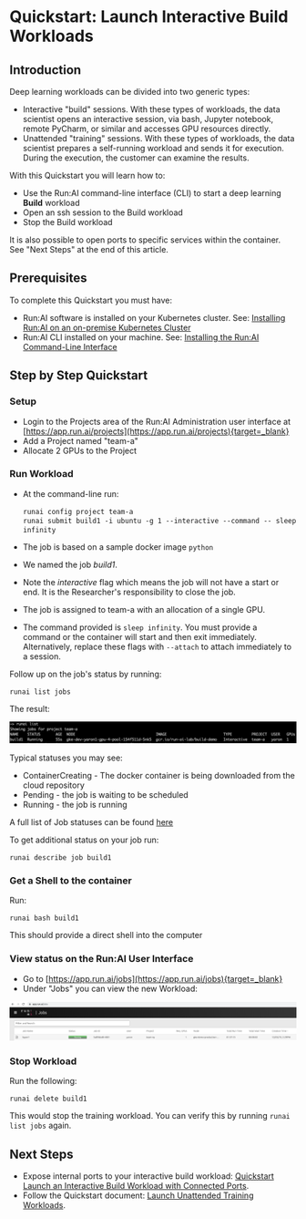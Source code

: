 # Quickstart: Launch Interactive Build Workloads

## Introduction

Deep learning workloads can be divided into two generic types:

*   Interactive "build" sessions. With these types of workloads, the data scientist opens an interactive session, via bash, Jupyter notebook, remote PyCharm, or similar and accesses GPU resources directly. 
*   Unattended "training" sessions. With these types of workloads, the data scientist prepares a self-running workload and sends it for execution. During the execution, the customer can examine the results.

With this Quickstart you will learn how to:

*   Use the Run:AI command-line interface (CLI) to start a deep learning __Build__ workload
*   Open an ssh session to the Build workload
*   Stop the Build workload

It is also possible to open ports to specific services within the container. See "Next Steps" at the end of this article.

## Prerequisites 

To complete this Quickstart you must have:

*   Run:AI software is installed on your Kubernetes cluster. See: [Installing Run:AI on an on-premise Kubernetes Cluster](../../Administrator/Cluster-Setup/cluster-install.md)
*   Run:AI CLI installed on your machine. See: [Installing the Run:AI Command-Line Interface](../../Administrator/Researcher-Setup/cli-install.md)

## Step by Step Quickstart

### Setup

*  Login to the Projects area of the Run:AI Administration user interface at [https://app.run.ai/projects](https://app.run.ai/projects){target=_blank}
*   Add a Project named "team-a"
*   Allocate 2 GPUs to the Project

### Run Workload

*   At the command-line run:

        runai config project team-a
        runai submit build1 -i ubuntu -g 1 --interactive --command -- sleep infinity

*   The job is based on a sample docker image ``python``
*   We named the job _build1_.
*   Note the _interactive_ flag which means the job will not have a start or end. It is the Researcher's responsibility to close the job. 
*   The job is assigned to team-a with an allocation of a single GPU. 
*   The command provided is ``sleep infinity``. You must provide a command or the container will start and then exit immediately. Alternatively, replace these flags with `--attach` to attach immediately to a session.

Follow up on the job's status by running:

    runai list jobs

The result:

![mceclip20.png](img/mceclip20.png)

Typical statuses you may see:

*   ContainerCreating - The docker container is being downloaded from the cloud repository
*   Pending - the job is waiting to be scheduled
*   Running - the job is running

A full list of Job statuses can be found [here](../scheduling/job-statuses.md)

To get additional status on your job run:

    runai describe job build1


### Get a Shell to the container

Run:

    runai bash build1

This should provide a direct shell into the computer

### View status on the Run:AI User Interface

*   Go to [https://app.run.ai/jobs](https://app.run.ai/jobs){target=_blank}
*   Under "Jobs" you can view the new Workload:

![mceclip24.png](img/mceclip24.png)

 

### Stop Workload

Run the following:

    runai delete build1

This would stop the training workload. You can verify this by running ``runai list jobs`` again.

## Next Steps

*   Expose internal ports to your interactive build workload: [Quickstart Launch an Interactive Build Workload with Connected Ports](walkthrough-build-ports.md).
*   Follow the Quickstart document: [Launch Unattended Training Workloads](walkthrough-train.md).